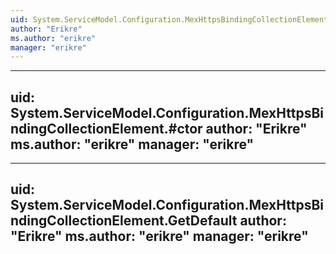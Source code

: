 ```yaml
---
uid: System.ServiceModel.Configuration.MexHttpsBindingCollectionElement
author: "Erikre"
ms.author: "erikre"
manager: "erikre"
---
```


---
uid: System.ServiceModel.Configuration.MexHttpsBindingCollectionElement.#ctor
author: "Erikre"
ms.author: "erikre"
manager: "erikre"
---

---
uid: System.ServiceModel.Configuration.MexHttpsBindingCollectionElement.GetDefault
author: "Erikre"
ms.author: "erikre"
manager: "erikre"
---
